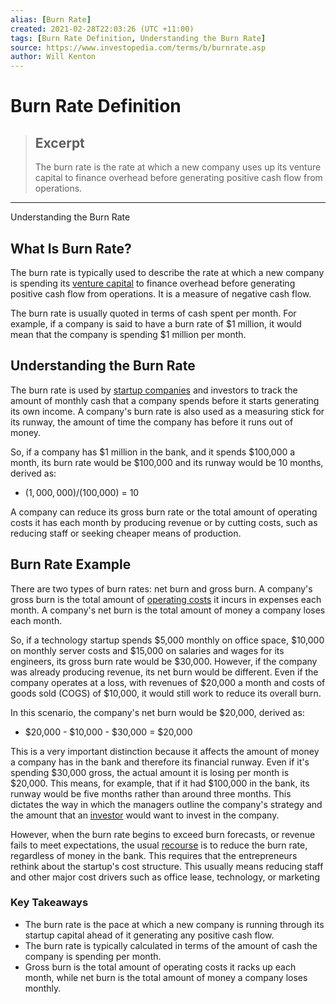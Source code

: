 ```yaml
---
alias: [Burn Rate]
created: 2021-02-28T22:03:26 (UTC +11:00)
tags: [Burn Rate Definition, Understanding the Burn Rate]
source: https://www.investopedia.com/terms/b/burnrate.asp
author: Will Kenton
---
```


# Burn Rate Definition

> ## Excerpt
> The burn rate is the rate at which a new company uses up its venture capital to finance overhead before generating positive cash flow from operations.

---

Understanding the Burn Rate
## What Is Burn Rate?

The burn rate is typically used to describe the rate at which a new company is spending its [venture capital](https://www.investopedia.com/terms/v/venturecapital.asp) to finance overhead before generating positive cash flow from operations. It is a measure of negative cash flow.

The burn rate is usually quoted in terms of cash spent per month. For example, if a company is said to have a burn rate of $1 million, it would mean that the company is spending $1 million per month.

## Understanding the Burn Rate

The burn rate is used by [startup companies](https://www.investopedia.com/articles/personal-finance/041315/risk-and-rewards-investing-startups.asp) and investors to track the amount of monthly cash that a company spends before it starts generating its own income. A company's burn rate is also used as a measuring stick for its runway, the amount of time the company has before it runs out of money.

So, if a company has $1 million in the bank, and it spends $100,000 a month, its burn rate would be $100,000 and its runway would be 10 months, derived as:

-   ($1,000,000) / ($100,000) = 10

A company can reduce its gross burn rate or the total amount of operating costs it has each month by producing revenue or by cutting costs, such as reducing staff or seeking cheaper means of production.

## Burn Rate Example

There are two types of burn rates: net burn and gross burn. A company's gross burn is the total amount of [operating costs](https://www.investopedia.com/terms/o/operating-cost.asp) it incurs in expenses each month. A company's net burn is the total amount of money a company loses each month.

So, if a technology startup spends $5,000 monthly on office space, $10,000 on monthly server costs and $15,000 on salaries and wages for its engineers, its gross burn rate would be $30,000. However, if the company was already producing revenue, its net burn would be different. Even if the company operates at a loss, with revenues of $20,000 a month and costs of goods sold (COGS) of $10,000, it would still work to reduce its overall burn.

In this scenario, the company's net burn would be $20,000, derived as:

-   $20,000 - $10,000 - $30,000 = $20,000

This is a very important distinction because it affects the amount of money a company has in the bank and therefore its financial runway. Even if it's spending $30,000 gross, the actual amount it is losing per month is $20,000. This means, for example, that if it had $100,000 in the bank, its runway would be five months rather than around three months. This dictates the way in which the managers outline the company's strategy and the amount that an [investor](https://www.investopedia.com/terms/i/investor.asp) would want to invest in the company.

However, when the burn rate begins to exceed burn forecasts, or revenue fails to meet expectations, the usual [recourse](https://www.investopedia.com/terms/r/recourse.asp) is to reduce the burn rate, regardless of money in the bank. This requires that the entrepreneurs rethink about the startup's cost structure. This usually means reducing staff and other major cost drivers such as office lease, technology, or marketing

### Key Takeaways

-   The burn rate is the pace at which a new company is running through its startup capital ahead of it generating any positive cash flow.
-   The burn rate is typically calculated in terms of the amount of cash the company is spending per month.
-   Gross burn is the total amount of operating costs it racks up each month, while net burn is the total amount of money a company loses monthly.
